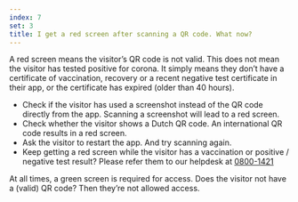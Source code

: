 ```yaml
---
index: 7
set: 3
title: I get a red screen after scanning a QR code. What now?
---
```

A red screen means the visitor’s QR code is not valid. This does not mean the visitor has tested positive for corona. It simply means they don’t have a certificate of vaccination, recovery or a recent negative test certificate in their app, or the certificate has expired (older than 40 hours).  

- Check if the visitor has used a screenshot instead of the QR code directly from the app. Scanning a screenshot will lead to a red screen.
- Check whether the visitor shows a Dutch QR code. An international QR code results in a red screen.
- Ask the visitor to restart the app. And try scanning again. 
- Keep getting a red screen while the visitor has a vaccination or positive / negative test result? Please refer them to our helpdesk at <a href="tel:08001421">0800-1421</a>

At all times, a green screen is required for access. Does the visitor not have a (valid) QR code? Then they’re not allowed access. 
